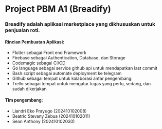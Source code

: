 <h1>Project PBM A1 (Breadify)</h1>
<h3>Breadify adalah aplikasi marketplace yang dikhususkan untuk penjualan roti.</h3>
<h4>Rincian Pembuatan Aplikasi: </h4>
<ul>
  <li>Flutter sebagai Front end Framework</li>
  <li>Firebase sebagai Authentication, Database, dan Storage</li>
  <li>Codemagic sebagai CI/CD</li>
  <li>Go language sebagai service github api untuk mendapatkan last commit</li>
  <li>Bash script sebagai automate deployment ke telegram</li>
  <li>Github sebagai tempat untuk kolaborasi antar pengembang</li>
  <li>Trello sebagai tempat untuk mengatur tugas yang perlu, sedang, dan sudah dikerjakan</li>
</ul>
<h4>Tim pengembang: </h4>
<ul>
  <li>Liandri Eko Prayugo (202410102008)</li>
  <li>Beatric Stevany Zebua (202410102011)</li>
  <li>Sean Anthony (202410102030)</li>
</ul>
